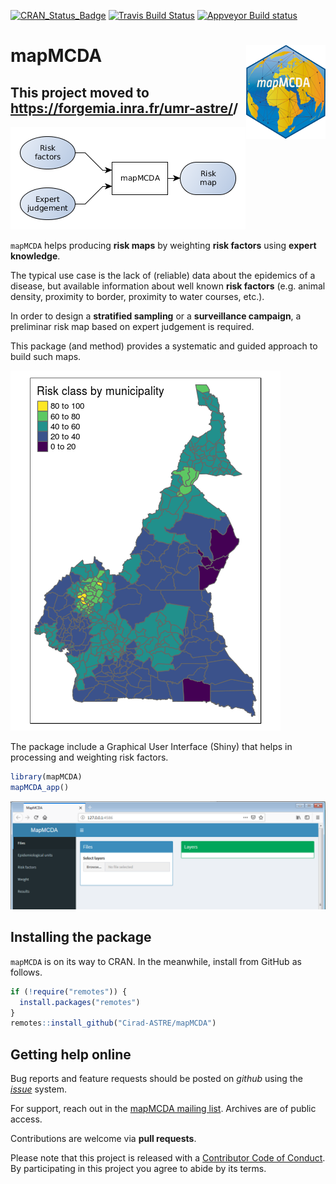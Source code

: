 
[![CRAN\_Status\_Badge](http://www.r-pkg.org/badges/version/mapMCDA)](https://cran.r-project.org/package=mapMCDA) [![Travis Build Status](https://travis-ci.org/Cirad-ASTRE/mapMCDA.svg?branch=master)](https://travis-ci.org/Cirad-ASTRE/mapMCDA) [![Appveyor Build status](https://ci.appveyor.com/api/projects/status/nuo6t1hddibxxusd?svg=true)](https://ci.appveyor.com/project/famuvie/mapmcda)

mapMCDA <img src="man/figures/logo.png" align="right" />
========================================================

## This project moved to https://forgemia.inra.fr/umr-astre/<projectname>/

![](man/figures/mapMCDA_overview.png)

`mapMCDA` helps producing **risk maps** by weighting **risk factors** using **expert knowledge**.

The typical use case is the lack of (reliable) data about the epidemics of a disease, but available information about well known **risk factors** (e.g. animal density, proximity to border, proximity to water courses, etc.).

In order to design a **stratified sampling** or a **surveillance campaign**, a preliminar risk map based on expert judgement is required.

This package (and method) provides a systematic and guided approach to build such maps.

![](man/figures/plot-risk-unit-1.png)

The package include a Graphical User Interface (Shiny) that helps in processing and weighting risk factors.

``` r
library(mapMCDA)
mapMCDA_app()
```

![](man/figures/interface.png)

Installing the package
----------------------

`mapMCDA` is on its way to CRAN. In the meanwhile, install from GitHub as follows.

<!-- To install the current stable, CRAN version of the package, type: -->
<!-- ```{r install, eval = FALSE} -->
<!-- install.packages("mapMCDA") -->
<!-- ``` -->
<!-- To benefit from the latest features and bug fixes, install the development, *github* version of the package using: -->
``` r
if (!require("remotes")) {
  install.packages("remotes")
}
remotes::install_github("Cirad-ASTRE/mapMCDA")
```

<!-- # Resources -->
<!-- ## Vignettes -->
<!-- An overview and examples of *mapMCDA* are provided in the vignettes: -->
<!-- ... -->
<!-- ## Websites -->
<!-- The following websites are available: -->
<!-- ... -->
Getting help online
-------------------

Bug reports and feature requests should be posted on *github* using the [*issue*](http://github.com/Cirad-ASTRE/mapMCDA/issues) system.

For support, reach out in the [mapMCDA mailing list](https://listes.cirad.fr/sympa/info/mapmcda). Archives are of public access.

Contributions are welcome via **pull requests**.

Please note that this project is released with a [Contributor Code of Conduct](CONDUCT.md). By participating in this project you agree to abide by its terms.
